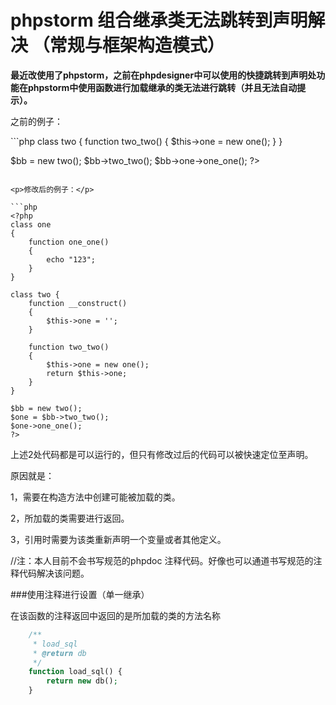 phpstorm 组合继承类无法跳转到声明解决 （常规与框架构造模式）
========================================
<b>最近改使用了phpstorm，之前在phpdesigner中可以使用的快捷跳转到声明处功能在phpstorm中使用函数进行加载继承的类无法进行跳转（并且无法自动提示）。</b>

<p>之前的例子：</p>
```php
<?php
class one
{
    function one_one()
    {
        echo "123";
    }
}

class two {
    function two_two()
    {
        $this->one = new one();
    }
}

$bb = new two();
$bb->two_two();
$bb->one->one_one();
?>
```

<p>修改后的例子：</p>

```php
<?php
class one
{
    function one_one()
    {
        echo "123";
    }
}

class two {
    function __construct()
    {
        $this->one = '';
    }

    function two_two()
    {
        $this->one = new one();
        return $this->one;
    }
}

$bb = new two();
$one = $bb->two_two();
$one->one_one();
?>
```

上述2处代码都是可以运行的，但只有修改过后的代码可以被快速定位至声明。

原因就是：

1，需要在构造方法中创建可能被加载的类。

2，所加载的类需要进行返回。

3，引用时需要为该类重新声明一个变量或者其他定义。

//注：本人目前不会书写规范的phpdoc 注释代码。好像也可以通道书写规范的注释代码解决该问题。

###使用注释进行设置（单一继承）

在该函数的注释返回中返回的是所加载的类的方法名称

```php
    /**
     * load_sql
     * @return db
     */
    function load_sql() {
        return new db();
    }
```
      
